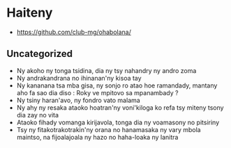 # Haiteny

- https://github.com/club-mg/ohabolana/

## Uncategorized
- Ny akoho ny tonga tsidina, dia ny tsy nahandry ny andro zoma
- Ny andrakandrana no ihinanan'ny kisoa tay
- Ny kananana tsa mba gisa, ny sonjo ro atao hoe ramandady, mantany aho fa sao dia diso : Roky ve mpitovo sa mpanambady ?
- Ny tsiny haran'avo, ny fondro vato malama
- Ny ahy ny resaka ataoko hoatran'ny voni'kiloga ko refa tsy miteny tsony dia zay no vita
- Ataoko fihady vomanga kirijavola, tonga dia ny voamasony no pitsiriny
- Tsy ny fitakotrakotrakin'ny orana no hanamasaka ny vary mbola maintso, na fijoalajoala ny hazo no haha-loaka ny lanitra
